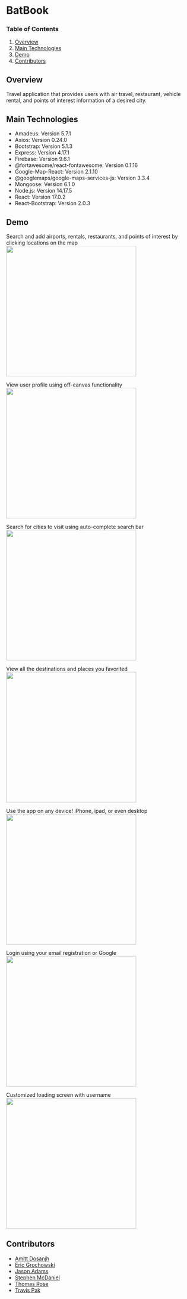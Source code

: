 # BatBook

### Table of Contents
1. [Overview](#overview)
2. [Main Technologies](#main-technologies)
3. [Demo](#demo)
4. [Contributors](#contributors)

## Overview
Travel application that provides users with air travel, restaurant, vehicle rental, and points of interest information of a desired city.

## Main Technologies
* Amadeus: Version 5.7.1
* Axios: Version 0.24.0
* Bootstrap: Version 5.1.3
* Express: Version 4.17.1
* Firebase: Version 9.6.1
* @fortawesome/react-fontawesome: Version 0.1.16
* Google-Map-React: Version 2.1.10
* @googlemaps/google-maps-services-js: Version 3.3.4
* Mongoose: Version 6.1.0
* Node.js: Version 14.17.5
* React: Version 17.0.2
* React-Bootstrap: Version 2.0.3

## Demo

Search and add airports, rentals, restaurants, and points of interest by clicking locations on the map <br>
<img src="https://thumbs.gfycat.com/ImperfectPartialGlobefish-size_restricted.gif" height="350px" weight="350px"/>

View user profile using off-canvas functionality <br>
<img src="https://thumbs.gfycat.com/FemaleSplendidCollardlizard-size_restricted.gif" height="350px" weight="350px"/>

Search for cities to visit using auto-complete search bar <br>
<img src="https://thumbs.gfycat.com/BetterIncompatibleBoubou-size_restricted.gif" height="350px" weight="350px"/>

View all the destinations and places you favorited <br>
<img src="https://thumbs.gfycat.com/ThornyIgnorantHornedviper-size_restricted.gif" height="350px" weight="350px"/>

Use the app on any device! iPhone, ipad, or even desktop <br>
<img src="https://thumbs.gfycat.com/GratefulImprobableCrustacean-size_restricted.gif" height="350px" weight="350px"/>

Login using your email registration or Google <br>
<img src="https://thumbs.gfycat.com/ImmediateNarrowLeonberger-size_restricted.gif" height="350px" weight="350px"/>

Customized loading screen with username <br>
<img src="https://media.giphy.com/media/naGbBp2wZgppX5OL7i/giphy.gif" height="350px" weight="350px"/>

## Contributors
- [Amitt Dosanjh](https://www.linkedin.com/in/amitt-dosanjh/)
- [Eric Grochowski](https://www.linkedin.com/in/eric-grochowski/)
- [Jason Adams](https://www.linkedin.com/in/jasonadams1326/)
- [Stephen McDaniel](https://www.linkedin.com/in/victor-mcdaniel/)
- [Thomas Rose](https://www.linkedin.com/in/thomas-rose1990/)
- [Travis Pak](https://www.linkedin.com/in/travispak/)